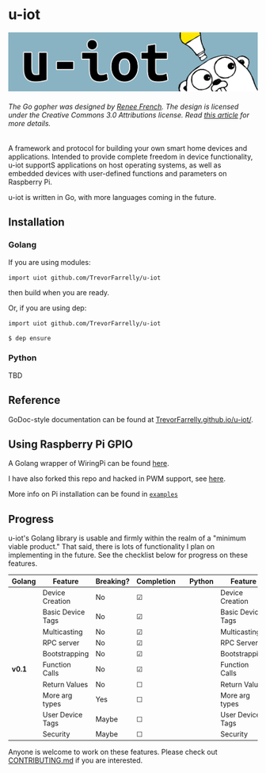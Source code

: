 # u-iot

![u-iot](images/logo/logo2.png "u-iot logo")

###### The Go gopher was designed by [Renee French](http://reneefrench.blogspot.com/). The design is licensed under the Creative Commons 3.0 Attributions license. Read [this article](https://blog.golang.org/gopher) for more details.

A framework and protocol for building your own smart home devices and applications. Intended to provide complete freedom in device functionality, u-iot supportS applications on host operating systems, as well as embedded devices with user-defined functions and parameters on Raspberry Pi.

u-iot is written in Go, with more languages coming in the future.

## Installation

### Golang
If you are using modules:
```golang
import uiot github.com/TrevorFarrelly/u-iot
```
then build when you are ready.

Or, if you are using dep:
```golang
import uiot github.com/TrevorFarrelly/u-iot
```
```
$ dep ensure
```

### Python
TBD

## Reference
GoDoc-style documentation can be found at [TrevorFarrelly.github.io/u-iot/](https://TrevorFarrelly.github.io/u-iot/).

## Using Raspberry Pi GPIO

A Golang wrapper of WiringPi can be found [here](https://github.com/hugozhu/rpi).

I have also forked this repo and hacked in PWM support, see [here](https://github.com/TrevorFarrelly/rpi).

More info on Pi installation can be found in [`examples`](examples/README.md)

## Progress

u-iot's Golang library is usable and firmly within the realm of a "minimum viable product." That said, there is lots of functionality I plan on implementing in the future. See the checklist below for progress on these features.

| Golang   | Feature           | Breaking? | Completion | | Python | Feature           | Breaking? | Completion |
|----------|-------------------|-----------|------------|-|--------|-------------------|-----------|------------|
|          | Device Creation   | No        | &#9745;    | |        | Device Creation   | No        | &#9744;    |
|          | Basic Device Tags | No        | &#9745;    | |        | Basic Device Tags | No        | &#9744;    |
|          | Multicasting      | No        | &#9745;    | |        | Multicasting      | No        | &#9744;    |
|          | RPC server        | No        | &#9745;    | |        | RPC Server        | No        | &#9744;    |
|          | Bootstrapping     | No        | &#9745;    | |        | Bootstrapping     | No        | &#9744;    |
| __v0.1__ | Function Calls    | No        | &#9745;    | |        | Function Calls    | No        | &#9744;    |
|          | Return Values     | No        | &#9744;    | |        | Return Values     | No        | &#9744;    |
|          | More arg types    | Yes       | &#9744;    | |        | More arg types    | Yes       | &#9744;    |
|          | User Device Tags  | Maybe     | &#9744;    | |        | User Device Tags  | Maybe     | &#9744;    |
|          | Security          | Maybe     | &#9744;    | |        | Security          | Maybe     | &#9744;    |

Anyone is welcome to work on these features. Please check out [CONTRIBUTING.md](CONTRIBUTING.md) if you are interested.
